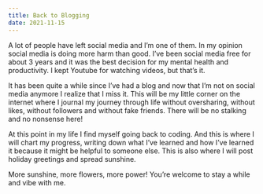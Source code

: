 ```yaml
---
title: Back to Blogging
date: 2021-11-15
---
```


A lot of people have left social media and I’m one of them. In my opinion social media is doing more harm than good. I’ve been social media free for about 3 years and it was the best decision for my mental health and productivity. I kept Youtube for watching videos, but that’s it. 

It has been quite a while since I’ve had a blog and now that I’m not on social media anymore I realize that I miss it. This will be my little corner on the internet where I journal my journey through life without oversharing, without likes, without followers and without fake friends. There will be no stalking and no nonsense here! 

At this point in my life I find myself going back to coding. And this is where I will chart my progress, writing down what I’ve learned and how I’ve learned it because it might be helpful to someone else. This is also where I will post holiday greetings and spread sunshine.  

More sunshine, more flowers, more power! You’re welcome to stay a while and vibe with me. 
